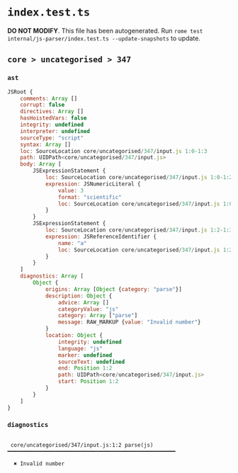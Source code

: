 # `index.test.ts`

**DO NOT MODIFY**. This file has been autogenerated. Run `rome test internal/js-parser/index.test.ts --update-snapshots` to update.

## `core > uncategorised > 347`

### `ast`

```javascript
JSRoot {
	comments: Array []
	corrupt: false
	directives: Array []
	hasHoistedVars: false
	integrity: undefined
	interpreter: undefined
	sourceType: "script"
	syntax: Array []
	loc: SourceLocation core/uncategorised/347/input.js 1:0-1:3
	path: UIDPath<core/uncategorised/347/input.js>
	body: Array [
		JSExpressionStatement {
			loc: SourceLocation core/uncategorised/347/input.js 1:0-1:2
			expression: JSNumericLiteral {
				value: 3
				format: "scientific"
				loc: SourceLocation core/uncategorised/347/input.js 1:0-1:2
			}
		}
		JSExpressionStatement {
			loc: SourceLocation core/uncategorised/347/input.js 1:2-1:3
			expression: JSReferenceIdentifier {
				name: "a"
				loc: SourceLocation core/uncategorised/347/input.js 1:2-1:3 (a)
			}
		}
	]
	diagnostics: Array [
		Object {
			origins: Array [Object {category: "parse"}]
			description: Object {
				advice: Array []
				categoryValue: "js"
				category: Array ["parse"]
				message: RAW_MARKUP {value: "Invalid number"}
			}
			location: Object {
				integrity: undefined
				language: "js"
				marker: undefined
				sourceText: undefined
				end: Position 1:2
				path: UIDPath<core/uncategorised/347/input.js>
				start: Position 1:2
			}
		}
	]
}
```

### `diagnostics`

```

 core/uncategorised/347/input.js:1:2 parse(js) ━━━━━━━━━━━━━━━━━━━━━━━━━━━━━━━━━━━━━━━━━━━━━━━━━━━━━

  ✖ Invalid number


```
